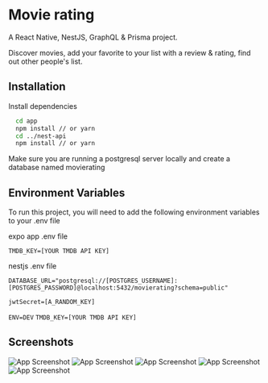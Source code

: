 # Movie rating

A React Native, NestJS, GraphQL & Prisma project.

Discover movies, add your favorite to your list with a review & rating, find out other people's list.

## Installation

Install dependencies

```bash
  cd app
  npm install // or yarn
  cd ../nest-api
  npm install // or yarn
```

Make sure you are running a postgresql server locally and create a database named movierating

## Environment Variables

To run this project, you will need to add the following environment variables to your .env file

expo app .env file

`TMDB_KEY=[YOUR TMDB API KEY]`

nestjs .env file

`DATABASE_URL="postgresql://[POSTGRES_USERNAME]:[POSTGRES_PASSWORD]@localhost:5432/movierating?schema=public"`

`jwtSecret=[A_RANDOM_KEY]`

`ENV=DEV`
`TMDB_KEY=[YOUR TMDB API KEY]`

## Screenshots

![App Screenshot](https://i.ibb.co/RYgpdjC/Screenshot-8.png)
![App Screenshot](https://i.ibb.co/sJdvjt6/Screenshot-7.png)
![App Screenshot](https://i.ibb.co/fNdfGTJ/Screenshot-4.png)
![App Screenshot](https://i.ibb.co/KV9vZmk/Screenshot-5.png)
![App Screenshot](https://i.ibb.co/Y3q8F3n/Screenshot-6.png)
